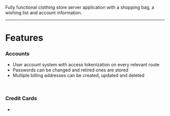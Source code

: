 
Fully functional clothing store server application with a shopping bag, a wishing list and account information.

<hr>
<h1>Features</h1>
<h3>Accounts</h3>
<ul>
  <li>User account system with access tokenization on every relevant route</li>
  <li>Passwords can be changed and retired ones are stored</li>
  <li>Multiple billing addresses can be created, updated and deleted</li>
</ul>
<br>
<h3>Credit Cards</h3>
<ul>
  <li></li>
</ul>
